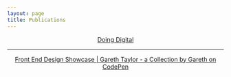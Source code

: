 ```yaml
---
layout: page
title: Publications
---
```

<div align="center">
<script async src="https://static.medium.com/embed.js" charset="UTF-8"></script>
<a class="m-collection" href="https://medium.com/doing-digital">Doing Digital</a>
<hr>
<a class="embedly-card" data-card-description="0" href="http://codepen.io/collection/DJGZQr/">Front End Design Showcase | Gareth Taylor - a Collection by Gareth on CodePen</a>
<script async src="//cdn.embedly.com/widgets/platform.js" charset="UTF-8"></script>
</div>
